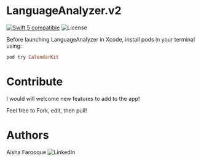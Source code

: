 # LanguageAnalyzer.v2
<a href="https://developer.apple.com/swift"><img src="https://img.shields.io/badge/swift5-compatible-4BC51D.svg?style=flat" alt="Swift 5 compatible" /></a>
![License](https://img.shields.io/github/license/JakeLin/SwiftWeather.svg?style=flat)

Before launching LanguageAnalyzer in Xcode, install pods in your terminal using:
```ruby
pod try CalendarKit
```

# Contribute 
I would will welcome new features to add to the app!

Feel free to Fork, edit, then pull!

# Authors
Aisha Farooque ![LinkedIn](https://www.linkedin.com/in/aishamfarooque/)

